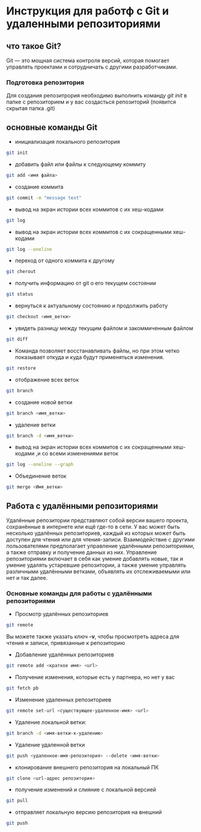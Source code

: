 # Инструкция для работф с Git и удаленными репозиториями
## что такое Git?
Git — это мощная система контроля версий, которая помогает управлять проектами и сотрудничать с другими разработчиками. 
### Подготовка репозитория
Для создания репозитрория необходимо выполнить команду *git init* в папке с репозиторием и у вас создасться репозиторий (появится скрытая папка .git)
## основные команды Git
* инициализация локального репозитория
```sh
git init
```
* добавить файл или файлы к следующему коммиту
```sh
git add <имя файла>
```
* создание коммита
```sh
git commit -m "message text"
```
* вывод на экран истории всех коммитов с их хеш-кодами
```sh
git log
```
* вывод на экран истории всех коммитов с их сокращенными  хеш-кодами
```sh
git log --oneline
```
* переход от одного коммита к другому
```sh
git cherout
```
* получить информацию от git о его текущем состоянии
```sh
git status
```
* вернуться к актуальному состоянию и продолжить работу
```sh
git checkout <имя_ветки>
```
* увидеть разницу между текущим файлом и закоммиченным файлом
```sh
git diff
```
* Команда позволяет восстанавливать файлы, но при этом четко показывает откуда и куда будут применяться изменения.
```sh
git restore
```
* отображение всех веток
```sh
git branch
```
* создание новой ветки
```sh
git branch <имя_ветки>
```
* удаление ветки
```sh
git branch -d <имя_ветки>
```
* вывод на экран истории всех коммитов с их сокращенными  хеш-кодами ,и со всеми изменениями веток 
```sh
git log --oneline --graph
```
* Объединение веток
```sh
git merge <Имя_ветки>
```
## Работа с удалёнными репозиториями

Удалённые репозитории представляют собой версии вашего проекта, сохранённые в интернете или ещё где-то в сети. У вас может быть несколько удалённых репозиториев, каждый из которых может быть доступен для чтения или для чтения-записи. Взаимодействие с другими пользователями предполагает управление удалёнными репозиториями, а также отправку и получение данных из них. Управление репозиториями включает в себя как умение добавлять новые, так и умение удалять устаревшие репозитории, а также умение управлять различными удалёнными ветками, объявлять их отслеживаемыми или нет и так далее.

### Основные команды для работы с удалёнными репозиториями

* Просмотр удалённых репозиториев
```sh
git remote
```
Вы можете также указать ключ **-v**, чтобы просмотреть адреса для чтения и записи, привязанные к репозиторию

* Добавление удалённых репозиториев
```sh
git remote add <краткое имя> <url>
```
* Получение изменения, которые есть у партнера, но нет у вас
```sh
git fetch pb
```
* Изменение удаленных репозиториев
```sh
git remote set-url <существующее-удаленное-имя> <url>
```
* Удаление локальной ветки:
```sh
git branch -d <имя-ветки-к-удалению>
```
* Удаление удаленной ветки
```sh
git push <удаленное-имя-репозитория> --delete <имя-ветки>
```
* клонирование внешнего репозитория на
локальный ПК
```sh
git clone <url-адрес репозитория>
```
* получение изменений и слияние с локальной версией
```sh
git pull 
```
* отправляет локальную версию репозитория на внешний
```sh
git push 
